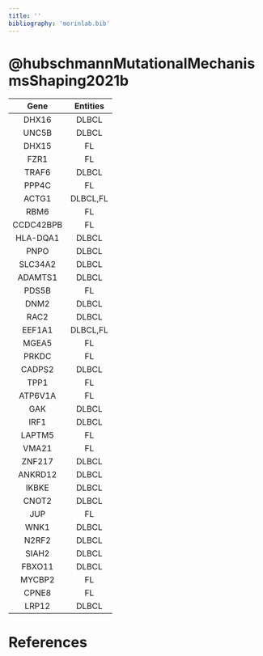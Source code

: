 ```yaml
---
title: ''
bibliography: 'morinlab.bib'
---
```


# @hubschmannMutationalMechanismsShaping2021b

|Gene|Entities|
|:-:|:-:|
|DHX16|DLBCL|
|UNC5B|DLBCL|
|DHX15|FL|
|FZR1|FL|
|TRAF6|DLBCL|
|PPP4C|FL|
|ACTG1|DLBCL,FL|
|RBM6|FL|
|CCDC42BPB|FL|
|HLA-DQA1|DLBCL|
|PNPO|DLBCL|
|SLC34A2|DLBCL|
|ADAMTS1|DLBCL|
|PDS5B|FL|
|DNM2|DLBCL|
|RAC2|DLBCL|
|EEF1A1|DLBCL,FL|
|MGEA5|FL|
|PRKDC|FL|
|CADPS2|DLBCL|
|TPP1|FL|
|ATP6V1A|FL|
|GAK|DLBCL|
|IRF1|DLBCL|
|LAPTM5|FL|
|VMA21|FL|
|ZNF217|DLBCL|
|ANKRD12|DLBCL|
|IKBKE|DLBCL|
|CNOT2|DLBCL|
|JUP|FL|
|WNK1|DLBCL|
|N2RF2|DLBCL|
|SIAH2|DLBCL|
|FBXO11|DLBCL|
|MYCBP2|FL|
|CPNE8|FL|
|LRP12|DLBCL|

# References

